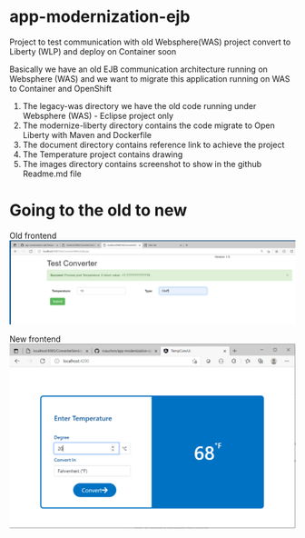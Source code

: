 # app-modernization-ejb
Project to test communication with old Websphere(WAS) project convert to Liberty (WLP) and deploy on Container soon

Basically we have an old EJB communication architecture running on Websphere (WAS) and we want to migrate this application running on WAS to Container and OpenShift

1. The legacy-was directory we have the old code running under Websphere (WAS) - Eclipse project only
2. The modernize-liberty directory contains the code migrate to Open Liberty with Maven and Dockerfile
3. The document directory contains reference link to achieve the project
4. The Temperature project contains drawing
5. The images directory contains screenshot to show in the github Readme.md file

# Going to the old to new
Old frontend
 ![app-modernization-ejb](images/Old-Frontend-converter.PNG)
 
 New frontend
 ![app-modernization-ejb](images/frontend-temp-converter-1.PNG)
  
